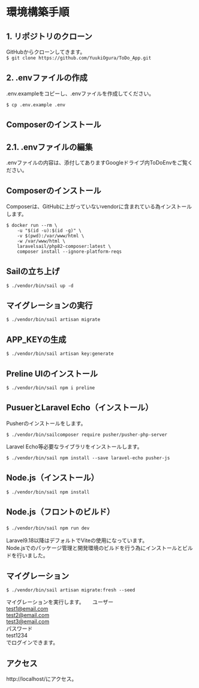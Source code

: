 # 環境構築手順

 
## 1. リポジトリのクローン
GitHubからクローンしてきます。  
```$ git clone https://github.com/YuukiOgura/ToDo_App.git ```

## 2. .envファイルの作成
.env.exampleをコピーし、.envファイルを作成してください。  

```$ cp .env.example .env```  

## Composerのインストール
## 2.1. .envファイルの編集
.envファイルの内容は、添付してありますGoogleドライブ内ToDoEnvをご覧ください。

## Composerのインストール
Composerは、GitHubに上がっていないvendorに含まれている為インストールします。  
```
$ docker run --rm \
    -u "$(id -u):$(id -g)" \
    -v $(pwd):/var/www/html \
    -w /var/www/html \
    laravelsail/php82-composer:latest \
    composer install --ignore-platform-reqs
```

## Sailの立ち上げ

```$ ./vendor/bin/sail up -d ```

## マイグレーションの実行

```$ ./vendor/bin/sail artisan migrate```

## APP_KEYの生成

```$ ./vendor/bin/sail artisan key:generate```

## Preline UIのインストール

```$ ./vendor/bin/sail npm i preline```

## PusuerとLaravel Echo（インストール）
Pusherのインストールをします。　

```$ ./vendor/bin/sailcomposer require pusher/pusher-php-server```

Laravel Echo等必要なライブラリをインストールします。　

```$ ./vendor/bin/sail npm install --save laravel-echo pusher-js```

## Node.js（インストール）

```$ ./vendor/bin/sail npm install```

## Node.js（フロントのビルド）

```$ ./vendor/bin/sail npm run dev```　

Laravel9.18以降はデフォルトでViteの使用になっています。  
Node.jsでのパッケージ管理と開発環境のビルドを行う為にインストールとビルドを行いました。

## マイグレーション

```$ ./vendor/bin/sail artisan migrate:fresh --seed```  

マイグレーションを実行します。  　
ユーザー  
test1@email.com  
test2@email.com  
test3@email.com  
パスワード  
test1234  
でログインできます。

## アクセス

http://localhost/にアクセス。